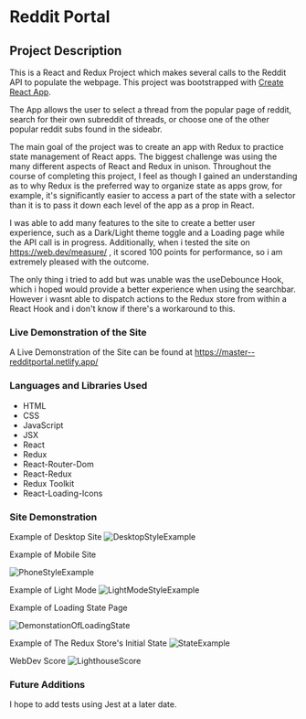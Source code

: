 # Reddit Portal

## Project Description

This is a React and Redux Project which makes several calls to the Reddit API to populate the webpage.
This project was bootstrapped with [Create React App](https://github.com/facebook/create-react-app).

The App allows the user to select a thread from the popular page of reddit, search for their own subreddit of threads, or choose one of the other popular reddit subs found in the sideabr.

The main goal of the project was to create an app with Redux to practice state management of React apps. The biggest challenge was using the many different aspects of React and Redux in unison. Throughout the course of completing this project, I feel as though I gained an understanding as to why Redux is the preferred way to organize state as apps grow, for example, it's significantly easier to access a part of the state with a selector than it is to pass it down each level of the app as a prop in React.

I was able to add many features to the site to create a better user experience, such as a Dark/Light theme toggle and a Loading page while the API call is in progress. Additionally, when i tested the site on https://web.dev/measure/ , it scored 100 points for performance, so i am extremely pleased with the outcome.

The only thing i tried to add but was unable was the useDebounce Hook, which i hoped would provide a better experience when using the searchbar. However i wasnt able to dispatch actions to the Redux store from within a React Hook and i don't know if there's a workaround to this.

### Live Demonstration of the Site

A Live Demonstration of the Site can be found at https://master--redditportal.netlify.app/

### Languages and Libraries Used

* HTML
* CSS
* JavaScript
* JSX
* React
* Redux
* React-Router-Dom
* React-Redux
* Redux Toolkit
* React-Loading-Icons

### Site Demonstration
Example of Desktop Site
![DesktopStyleExample](https://user-images.githubusercontent.com/90611253/175748634-41b6f834-8be8-49a4-abb6-20e481e90930.png)

Example of Mobile Site


![PhoneStyleExample](https://user-images.githubusercontent.com/90611253/175748651-b7915c80-b09a-48e6-aa45-68eb66316436.png)

Example of Light Mode
![LightModeStyleExample](https://user-images.githubusercontent.com/90611253/175748663-866bb837-7e11-4f4d-9d8a-9ccedeebe5ab.png)

Example of Loading State Page


![DemonstationOfLoadingState](https://user-images.githubusercontent.com/90611253/175748709-c2f6e33c-8f81-47c2-ba28-754a7571129d.png)

Example of The Redux Store's Initial State
![StateExample](https://user-images.githubusercontent.com/90611253/175748726-63301a70-0ca6-495d-9d99-83926ce48aff.png)

WebDev Score
![LighthouseScore](https://user-images.githubusercontent.com/90611253/175748740-5979447e-96b3-4d06-8b77-a177b8009eae.png)


### Future Additions
I hope to add tests using Jest at a later date.
